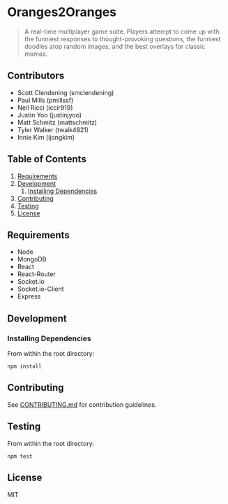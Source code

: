 # Oranges2Oranges

> A real-time multiplayer game suite. Players attempt to come up with the funniest responses to thought-provoking questions, the funniest doodles atop random images, and the best overlays for classic memes. 

## Contributors

- Scott Clendening (smclendening)
- Paul Mills (pmillssf)
- Neil Ricci (iccir919)
- Justin Yoo (justinjyoo)
- Matt Schmitz (mattschmitz)
- Tyler Walker (twalk4821)
- Innie Kim (ijongkim)

## Table of Contents

1. [Requirements](#requirements)
1. [Development](#development)
    1. [Installing Dependencies](#installing-dependencies)
1. [Contributing](#contributing)
1. [Testing](#testing)
1. [License](#license)

## Requirements

- Node 
- MongoDB
- React
- React-Router
- Socket.io
- Socket.io-Client
- Express

## Development

### Installing Dependencies

From within the root directory:
```
npm install
```
## Contributing

See [CONTRIBUTING.md](CONTRIBUTING.md) for contribution guidelines.

## Testing

From within the root directory:
```
npm test
```

## License

MIT
